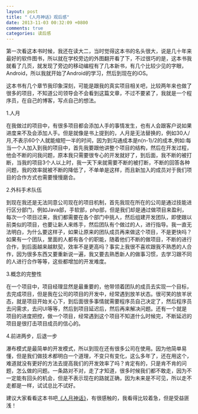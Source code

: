 ```yaml
---
layout: post
title: "《人月神话》观后感"
date: 2013-11-03 00:32:09 +0800
comments: true
categories: 读后感
---
```

第一次看这本书时候，我还在读大二，当时觉得这本书的名头很大，说是几十年来最好的软件图书，所以就在学校旁边的外图翻开看了下，不过很巧的是，这本书我就看了几页，就发现了旁边的移动编程有了几本新书，有几个比较少见的字眼，Android，所以我就开始了Android的学习，然后到现在的iOS。

这本书有几个章节我印象深刻，可能是跟我的真实项目相关吧，比较两年来也做了很多的项目，不知道公司领导会不会看到这篇文章，不过不要紧了，我就是一个程序员，在自己的博客，写点自己的想法。 <!-- more -->

1.人月

在我做过的项目中，有很多项目都会添加人手的事情发生，也有人会跟客户说如果进度来不及会添加人手。但是就像是书上提到的，人月是无法替换的，例如30人/月,不表示60个人就能缩短一半的时间，因为到沟通成本是n(n-1)/2的成本,例如:每当一个人加入到我的项目中，首先我要跟他讲整个项目的结构，然后在开发过程，他会不断的问我问题，原本我只需要很专心的开发就好了，到后面，我不断的被打断，当我的项目3个人以上时，我一天下来就需要不断的被打断，不断的回答各种问题，我的效率就被不断的降低了，不单单是这样，而且新加入的成员对于我们项目的合作方式也需要慢慢磨合。

2.外科手术队伍

到现在我还是无法同意公司现在的项目机制，首先我现在所在的公司是通过技能进行区分部门，例如Java部，手软部，php部，但是我们却是通过做项目来盈利，每次一个项目过来，我们都需要在各个部门中挑人，然后组建开发团队，即使跟以前类似的项目，也要让新人来练手，然后团队有个做过的人，进行指导。我一直无法明白，为什么要这样子，如果让原来的团队成员再来做这个项目，不是更快吗？如果有一个团队，里面的人都有各个的职能，随着他们不断的做项目，不断的进行合作，到后面越来越默契，效率不是更高吗？事实上我很不喜欢跟我不熟悉的人合作，因为很多东西又要重新说一遍，我又要去熟悉新人的做事习惯，去学习跟不同的人进行合作等等，这些都增加的开发难度。

3.概念的完整性
 
在一个项目中，项目经理显然是最重要的，他带领着团队的成员去实现一个目标，去完成项目，但是我在公司的项目的开发中，经常遇到放羊状态。很可笑的放羊状态，就是项目开始关心下，到后面很多事情就需要程序员自己决定了，然后程序员去问需求，去问UI等等，然后到项目延迟后，然后再来解决问题。还有一个就是项目的进度把控，做一个项目，经常遇到这个项目不知道什么时候完，不断延迟的项目是很打击项目成员的信心的。


4.前进两步，后退一步
     
瀑布模式是最简单的开发模式，所以到现在还有很多公司在使用。因为他简单易懂，但是我们做技术都明白一个道理，不变只有变化，这么多年了，还在用这个，难道就没有更好的方法去提高我们的开发效率了吗？肯定有的，只是肯不肯的问题，怎么做的问题。一条路对不对，走了才知道，很多时候我们都不敢走，因为不一定能有回头的机会，但是不表示现在的路就正确，因为未来是不可见，所以走不走都是一样，试试总比不试好。
       
建议大家看看这本书吧[《人月神话》](http://www.amazon.cn/gp/product/B0011C2P7W/ref=as_li_ss_tl?ie=UTF8&camp=536&creative=3132&creativeASIN=B0011C2P7W&linkCode=as2&tag=robinwu-23)，有很感触的，我看得比较着急，但是受益匪浅！


